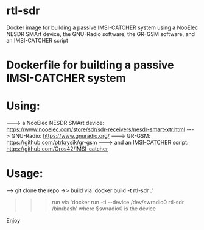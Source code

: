 # rtl-sdr
Docker image for building a passive IMSI-CATCHER system using a NooElec NESDR SMArt device, the GNU-Radio software, the GR-GSM software, and an IMSI-CATCHER script

# Dockerfile for building a passive IMSI-CATCHER system
# Using: 
---> a NooElec NESDR SMArt device: https://www.nooelec.com/store/sdr/sdr-receivers/nesdr-smart-xtr.html
---> GNU-Radio: https://www.gnuradio.org/
---> GR-GSM: https://github.com/ptrkrysik/gr-gsm
---> and an IMSI-CATCHER script: https://github.com/Oros42/IMSI-catcher


# Usage:
--> git clone the repo
->> build via 'docker build -t rtl-sdr .'
>>> run via 'docker run -ti --device /dev/swradio0 rtl-sdr /bin/bash'
where $swradio0 is the device

Enjoy
